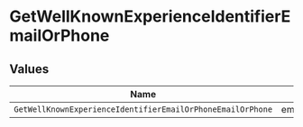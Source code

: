# GetWellKnownExperienceIdentifierEmailOrPhone


## Values

| Name                                                       | Value                                                      |
| ---------------------------------------------------------- | ---------------------------------------------------------- |
| `GetWellKnownExperienceIdentifierEmailOrPhoneEmailOrPhone` | emailOrPhone                                               |